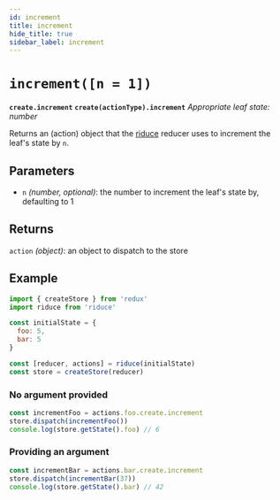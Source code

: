 ```yaml
---
id: increment
title: increment
hide_title: true
sidebar_label: increment
---
```


# `increment([n = 1])`
**`create.increment`**
**`create(actionType).increment`**
*Appropriate leaf state: number*

Returns an (action) object that the [riduce](../README.md) reducer uses to increment the leaf's state by `n`.

## Parameters
- `n` *(number, optional)*: the number to increment the leaf's state by, defaulting to 1

## Returns
`action` *(object)*: an object to dispatch to the store

## Example
```js
import { createStore } from 'redux'
import riduce from 'riduce'

const initialState = {
  foo: 5,
  bar: 5
}

const [reducer, actions] = riduce(initialState)
const store = createStore(reducer)
```
### No argument provided
```js
const incrementFoo = actions.foo.create.increment
store.dispatch(incrementFoo())
console.log(store.getState().foo) // 6
```
### Providing an argument
```js
const incrementBar = actions.bar.create.increment
store.dispatch(incrementBar(37))
console.log(store.getState().bar) // 42
```